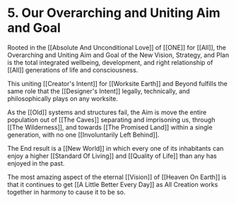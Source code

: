 # 5. Our Overarching and Uniting Aim and Goal


Rooted in the [[Absolute And Unconditional Love]] of [[ONE]] for [[All]], the Overarching and Uniting Aim and Goal of the New Vision, Strategy, and Plan is the total integrated wellbeing, development, and right relationship of [[All]] generations of life and consciousness. 

This uniting [[Creator's Intent]] for [[Worksite Earth]] and Beyond fulfills the same role that the [[Designer's Intent]] legally, technically, and philosophically plays on any worksite. 

As the [[Old]] systems and structures fail, the Aim is move the entire population out of [[The Caves]] separating and imprisoning us, through [[The Wilderness]], and towards [[The Promised Land]] within a single generation, with no one [[Involuntarily Left Behind]]. 

The End result is a [[New World]] in which every one of its inhabitants can enjoy a higher [[Standard Of Living]] and [[Quality of Life]] than any has enjoyed in the past. 

The most amazing aspect of the eternal [[Vision]] of [[Heaven On Earth]] is that it continues to get [[A Little Better Every Day]] as All Creation works together in harmony to cause it to be so. 


